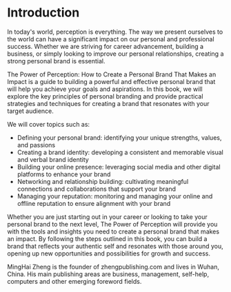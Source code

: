 # Introduction

In today's world, perception is everything. The way we present ourselves to the world can have a significant impact on our personal and professional success. Whether we are striving for career advancement, building a business, or simply looking to improve our personal relationships, creating a strong personal brand is essential.

The Power of Perception: How to Create a Personal Brand That Makes an Impact is a guide to building a powerful and effective personal brand that will help you achieve your goals and aspirations. In this book, we will explore the key principles of personal branding and provide practical strategies and techniques for creating a brand that resonates with your target audience.

We will cover topics such as:

* Defining your personal brand: identifying your unique strengths, values, and passions
* Creating a brand identity: developing a consistent and memorable visual and verbal brand identity
* Building your online presence: leveraging social media and other digital platforms to enhance your brand
* Networking and relationship building: cultivating meaningful connections and collaborations that support your brand
* Managing your reputation: monitoring and managing your online and offline reputation to ensure alignment with your brand

Whether you are just starting out in your career or looking to take your personal brand to the next level, The Power of Perception will provide you with the tools and insights you need to create a personal brand that makes an impact. By following the steps outlined in this book, you can build a brand that reflects your authentic self and resonates with those around you, opening up new opportunities and possibilities for growth and success.


MingHai Zheng is the founder of zhengpublishing.com and lives in Wuhan, China. His main publishing areas are business, management, self-help, computers and other emerging foreword fields.
